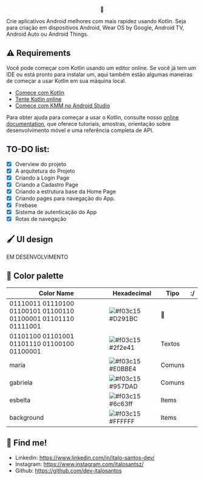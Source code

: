 <p align="center">👑</p>

Crie aplicativos Android melhores com mais rapidez usando Kotlin. Seja para criação em dispositivos Android, Wear OS by Google, Android TV, Android Auto ou Android Things.

## ⚠️ Requirements

Você pode começar com Kotlin usando um editor online. Se você já tem um IDE ou está pronto para instalar um, aqui também estão algumas maneiras de começar a usar Kotlin em sua máquina local.


- [Comece com Kotlin](https://kotlinlang.org/docs/getting-started.html)
- [Tente Kotlin online](https://play.kotlinlang.org/?_gl=1*qnz5mb*_ga*Mjk4NDgzMzcwLjE2MzA3OTU2ODc.*_ga_J6T75801PF*MTYzMDg4MDgxOC4yLjEuMTYzMDg4MDg5NC41Nw..&_ga=2.93322968.477480900.1630795688-298483370.1630795687#eyJ2ZXJzaW9uIjoiMS41LjMwIiwicGxhdGZvcm0iOiJqYXZhIiwiYXJncyI6IiIsIm5vbmVNYXJrZXJzIjp0cnVlLCJ0aGVtZSI6ImlkZWEiLCJjb2RlIjoiLyoqXG4gKiBZb3UgY2FuIGVkaXQsIHJ1biwgYW5kIHNoYXJlIHRoaXMgY29kZS4gXG4gKiBwbGF5LmtvdGxpbmxhbmcub3JnIFxuICovXG5cbmZ1biBtYWluKCkge1xuICAgIHByaW50bG4oXCJIZWxsbywgd29ybGQhISFcIilcbn0ifQ==)
- [Comece com KMM no Android Studio](https://kotlinlang.org/docs/mobile/getting-started.html)

Para obter ajuda para começar a usar o Kotlin, consulte nosso
[online documentation](https://kotlinlang.org/docs/home.html), que oferece tutoriais,
amostras, orientação sobre desenvolvimento móvel e uma referência completa de API.

## TO-DO list:
- [x] Overview do projeto
- [x] A arquitetura do Projeto
- [x] Criando a Login Page
- [x] Criando a Cadastro Page
- [x] Criando a estrutura base da Home Page
- [x] Criando pages para navegação do App.
- [x] Firebase
- [x] Sistema de autenticação do App
- [x] Rotas de navegação

## 🖌️ UI design

EM DESENVOLVIMENTO

## 🎨 Color palette
 
| Color Name | Hexadecimal | Tipo | :/ |
|--|--|--|--|
| 01110011 01110100 01100101 01100110 01100001 01101110 01111001  | ![#f03c15](https://via.placeholder.com/20/D291BC/000000?text=+) #D291BC |👑 |
| 01101100 01101001 01101110 01100100 01100001  |![#f03c15](https://via.placeholder.com/20/2f2e41/000000?text=+) #2f2e41 |Textos |
| maria |![#f03c15](https://via.placeholder.com/20/E0BBE4/000000?text=+) #E0BBE4 |Comuns |
| gabriela |![#f03c15](https://via.placeholder.com/20/957DAD/000000?text=+) #957DAD |Comuns |
| esbelta |![#f03c15](https://via.placeholder.com/20/6c63ff/000000?text=+) #6c63ff |Items |
| background |![#f03c15](https://via.placeholder.com/20/FFFFFF/000000?text=+) #FFFFFF |Items |
 

## 🔗 Find me!
- Linkedin: https://www.linkedin.com/in/italo-santos-dev/
- Instagram: https://www.instagram.com/italosantsz/
- Github: https://github.com/dev-italosantos

